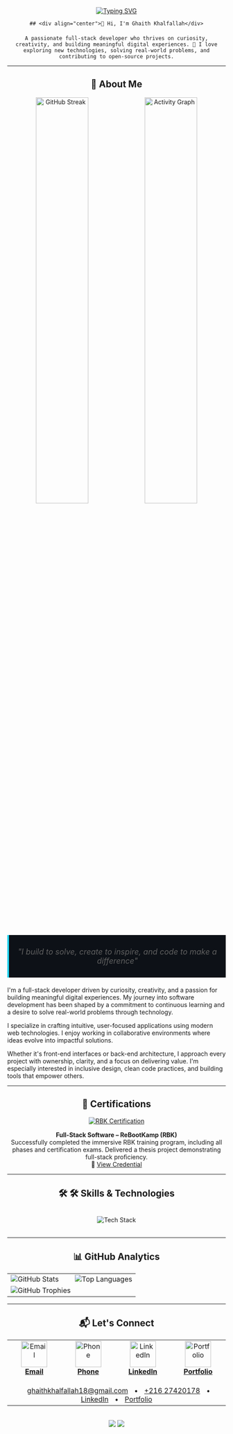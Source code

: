 <div align="center">
   <a href="https://git.io/typing-svg">
    <img src="https://readme-typing-svg.demolab.com?font=Fira+Code&weight=600&size=30&pause=1000&color=22D3EE&center=true&vCenter=true&width=500&lines=Hi+%F0%9F%91%8B%2C+I'm+Ghaith+Khalfallah;Full-Stack+Developer;Problem+Solver;Tech+Enthusiast" alt="Typing SVG">
  </a>
  
  
  <div>
    
  </div>

  <!-- Introduction -->
    ## <div align="center">👋 Hi, I'm Ghaith Khalfallah</div>
  <p style="font-size: 18px; max-width: 800px; margin: 20px auto;">

    A passionate full-stack developer who thrives on curiosity, creativity, and building meaningful digital experiences. 🚀 I love exploring new technologies, solving real-world problems, and contributing to open-source projects.
  </p>
</div>

---

## <div align="center">🌟 About Me</div>

<div align="center">
  <!-- GitHub Stats Visualization -->
  <img src="https://github-readme-streak-stats.herokuapp.com/?user=Ghaithkhal27&theme=radical&background=0D1117&border=444" alt="GitHub Streak" width="49%">
  <img src="https://github-readme-activity-graph.vercel.app/graph?username=Ghaithkhal27&theme=react-dark&bg_color=0D1117&hide_border=true&area=true" alt="Activity Graph" width="49%">
</div>

<blockquote align="center" style="border-left: 4px solid #22D3EE; padding: 10px 20px; background: #0D1117; margin: 20px 0;">
  <p style="font-style: italic; font-size: 18px;">"I build to solve, create to inspire, and code to make a difference"</p>
</blockquote>

I'm a full-stack developer driven by curiosity, creativity, and a passion for building meaningful digital experiences. My journey into software development has been shaped by a commitment to continuous learning and a desire to solve real-world problems through technology.

I specialize in crafting intuitive, user-focused applications using modern web technologies. I enjoy working in collaborative environments where ideas evolve into impactful solutions.

Whether it's front-end interfaces or back-end architecture, I approach every project with ownership, clarity, and a focus on delivering value. I'm especially interested in inclusive design, clean code practices, and building tools that empower others.

---

## <div align="center">🏅 Certifications</div>

<div align="center">
  <a href="https://credsverse.com/credentials/2cbfc7fa-45d8-43ce-8da7-21aba97d2201?preview=1">
    <img src="https://img.shields.io/badge/ReBootKamp-Full--Stack_Certified-22D3EE?style=for-the-badge&logo=codeigniter&logoColor=white" alt="RBK Certification">
  </a>
  <p style="margin-top: 15px;">
    <strong>Full-Stack Software – ReBootKamp (RBK)</strong><br>
    Successfully completed the immersive RBK training program, including all phases and certification exams. Delivered a thesis project demonstrating full-stack proficiency.<br>
    🔗 <a href="https://credsverse.com/credentials/2cbfc7fa-45d8-43ce-8da7-21aba97d2201?preview=1">View Credential</a>
  </p>
</div>

---

## <div align="center">🛠️ 🛠️ Skills & Technologies</div>

<div align="center" style="margin: 2rem 0">
  <img src="https://skillicons.dev/icons?i=js,ts,html,css,jquery,react,tailwind,nodejs,express,mongodb,postgres,prisma,postman,figma,git,github" alt="Tech Stack">
</div>

---

## <div align="center">📊 GitHub Analytics</div>

<div align="center">
  <table>
    <tr>
      <td width="50%">
        <img src="https://github-readme-stats.vercel.app/api?username=Ghaithkhal27&show_icons=true&theme=radical&include_all_commits=true&count_private=true" alt="GitHub Stats">
      </td>
      <td width="50%">
        <img src="https://github-readme-stats.vercel.app/api/top-langs/?username=Ghaithkhal27&layout=compact&theme=radical&langs_count=8&hide_border=true" alt="Top Languages">
      </td>
    </tr>
    <tr>
      <td colspan="2">
        <img src="https://github-profile-trophy.vercel.app/?username=Ghaithkhal27&theme=radical&column=7&margin-w=15&margin-h=15" alt="GitHub Trophies">
      </td>
    </tr>
  </table>
</div>

---

## <div align="center">📬 Let's Connect</div>

<div align="center">
  <table>
    <tr>
      <td align="center" width="150">
        <a href="mailto:ghaithkhalfallah18@gmail.com">
          <img src="https://img.icons8.com/color/96/000000/gmail.png" width="60" alt="Email">
          <br><strong>Email</strong>
        </a>
      </td>
      <td align="center" width="150">
        <a href="tel:+21627420178">
          <img src="https://img.icons8.com/color/96/000000/phone.png" width="60" alt="Phone">
          <br><strong>Phone</strong>
        </a>
      </td>
      <td align="center" width="150">
        <a href="https://linkedin.com/in/ghaith-khalfallah">
          <img src="https://img.icons8.com/color/96/000000/linkedin.png" width="60" alt="LinkedIn">
          <br><strong>LinkedIn</strong>
        </a>
      </td>
      <td align="center" width="150">
        <a href="https://ghaith-khalfallah.netlify.app">
          <img src="https://img.icons8.com/color/96/000000/domain.png" width="60" alt="Portfolio">
          <br><strong>Portfolio</strong>
        </a>
      </td>
    </tr>
    <tr>
      <td colspan="4" align="center" style="padding-top: 20px;">
        <a href="mailto:ghaithkhalfallah18@gmail.com" style="margin: 0 10px;">ghaithkhalfallah18@gmail.com</a> • 
        <a href="tel:+21627420178" style="margin: 0 10px;">+216 27420178</a> • 
        <a href="https://linkedin.com/in/ghaith-khalfallah" style="margin: 0 10px;">LinkedIn</a> • 
        <a href="https://ghaith-khalfallah.netlify.app" style="margin: 0 10px;">Portfolio</a>
      </td>
    </tr>
  </table>
</div>

<br>

<div align="center">
  <!-- Animated Footer -->
  <img src="https://capsule-render.vercel.app/api?type=waving&color=gradient&height=120&section=footer&width=100%&fontSize=30" />
  
  <!-- Visitor Counter -->
  <img src="https://visitcount.itsvg.in/api?id=Ghaithkhal27&label=Profile%20Views&color=0&icon=5&pretty=true">
</div>
